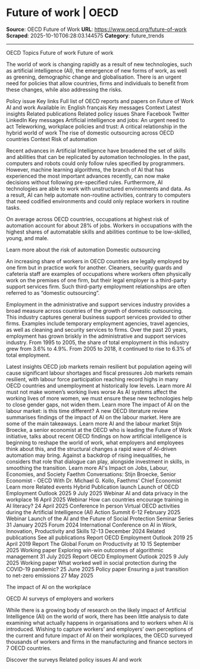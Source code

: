 # Future of work | OECD

**Source**: OECD Future of Work
**URL**: https://www.oecd.org/future-of-work
**Scraped**: 2025-10-10T06:28:03.144575
**Category**: future_trends

---

OECD  Topics  Future of work
Future of work

The world of work is changing rapidly as a result of new technologies, such as artificial intelligence (AI), the emergence of new forms of work, as well as greening, demographic change and globalisation. There is an urgent need for policies that allow countries, firms and individuals to benefit from these changes, while also addressing the risks.

Policy issue
Key links
Full list of OECD reports and papers on Future of Work
AI and work
Available in:
English
français
Key messages
Context
Latest insights
Related publications
Related policy issues
Share
Facebook
Twitter
LinkedIn
Key messages
Artificial intelligence and jobs: An urgent need to act
Teleworking, workplace policies and trust: A critical relationship in the hybrid world of work
The rise of domestic outsourcing across OECD countries
Context
Risk of automation

Recent advances in Artificial Intelligence have broadened the set of skills and abilities that can be replicated by automation technologies. In the past, computers and robots could only follow rules specified by programmers. However, machine learning algorithms, the branch of AI that has experienced the most important advances recently, can now make decisions without following pre-specified rules. Furthermore, AI technologies are able to work with unstructured environments and data. As a result, AI can help automate non-routine activities, contrary to computers that need codified environments and could only replace workers in routine tasks.

On average across OECD countries, occupations at highest risk of automation account for about 28% of jobs. Workers in occupations with the highest shares of automatable skills and abilities continue to be low-skilled, young, and male.


Learn more about the risk of automation
Domestic outsourcing

An increasing share of workers in OECD countries are legally employed by one firm but in practice work for another. Cleaners, security guards and cafeteria staff are examples of occupations where workers often physically work on the premises of one firm, but their legal employer is a third-party support services firm. Such third-party employment relationships are often referred to as “domestic outsourcing”.

Employment in the administrative and support services industry provides a broad measure across countries of the growth of domestic outsourcing. This industry captures general business support services provided to other firms. Examples include temporary employment agencies, travel agencies, as well as cleaning and security services to firms. Over the past 20 years, employment has grown briskly in the administrative and support services industry. From 1995 to 2005, the share of total employment in this industry grew from 3.6% to 4.9%. From 2005 to 2018, it continued to rise to 6.3% of total employment.

Latest insights
OECD job markets remain resilient but population ageing will cause significant labour shortages and fiscal pressures
Job markets remain resilient, with labour force participation reaching record highs in many OECD countries and unemployment at historically low levels.
Learn more
AI must not make women’s working lives worse
As AI systems affect the working lives of more women, we must ensure these new technologies help to close gender gaps, not widen them.
Learn more
The impact of AI on the labour market: is this time different?
A new OECD literature review summarises findings of the impact of AI on the labour market. Here are some of the main takeaways.
Learn more
AI and the labour market
Stijn Broecke, a senior economist at the OECD who is leading the Future of Work initiative, talks about recent OECD findings on how artificial intelligence is beginning to reshape the world of work, what employers and employees think about this, and the structural changes a rapid wave of AI-driven automation may bring. Against a backdrop of rising inequalities, he considers that role that dialogue can play, alongside investment in skills, in smoothing the transition.
Learn more
AI's Impact on Jobs, Labour, Economies, and Society
Faethm Conversations: Stijn Broecke, Senior Economist - OECD With Dr. Michael G. Kollo, Faethms' Chief Economist
Learn more
Related events
Hybrid
Publication launch
Launch of OECD Employment Outlook 2025
9 July 2025
Webinar
AI and data privacy in the workplace
16 April 2025
Webinar
How can countries encourage training in AI literacy?
24 April 2025
Conference
In person
Virtual
OECD activities during the Artificial Intelligence (AI) Action Summit
6-12 February 2025
Webinar
Launch of the AI and the Future of Social Protection Seminar Series
31 January 2025
Forum
2024 International Conference on AI in Work, Innovation, Productivity and Skills
12-13 December 2024
Related publications
See all publications
Report
OECD Employment Outlook 2019
25 April 2019
Report
The Global Forum on Productivity at 10
15 September 2025
Working paper
Exploring win-win outcomes of algorithmic management
31 July 2025
Report
OECD Employment Outlook 2025
9 July 2025
Working paper
What worked well in social protection during the COVID-19 pandemic?
25 June 2025
Policy paper
Ensuring a just transition to net-zero emissions
27 May 2025

The impact of AI on the workplace

OECD AI surveys of employers and workers

While there is a growing body of research on the likely impact of Artificial Intelligence (AI) on the world of work, there has been little analysis to date examining what actually happens in organisations and to workers when AI is introduced. Wishing to capture workers’ and employers’ own perceptions of the current and future impact of AI on their workplaces, the OECD surveyed thousands of workers and firms in the manufacturing and finance sectors in 7 OECD countries. 

Discover the surveys
Related policy issues
AI and work
